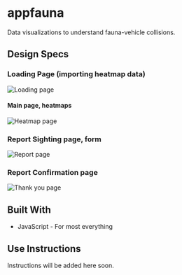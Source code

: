 # appfauna
Data visualizations to understand fauna-vehicle collisions.

## Design Specs

### Loading Page (importing heatmap data)

![Loading page](https://github.com/cssidy/appfauna/blob/master/images/loading.png) 

#### Main page, heatmaps

![Heatmap page](https://github.com/cssidy/appfauna/blob/master/images/heatmap.png) 

### Report Sighting page, form

![Report page](https://github.com/cssidy/appfauna/blob/master/images/report.png) 

### Report Confirmation page

![Thank you page](https://github.com/cssidy/appfauna/blob/master/images/thankyou.png) 

## Built With

* JavaScript - For most everything

## Use Instructions

Instructions will be added here soon.

